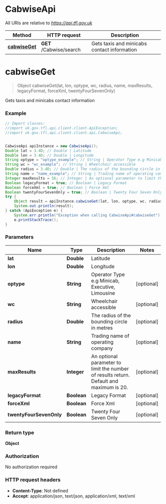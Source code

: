 # CabwiseApi

All URIs are relative to *https://api.tfl.gov.uk*

Method | HTTP request | Description
------------- | ------------- | -------------
[**cabwiseGet**](CabwiseApi.md#cabwiseGet) | **GET** /Cabwise/search | Gets taxis and minicabs contact information


<a name="cabwiseGet"></a>
# **cabwiseGet**
> Object cabwiseGet(lat, lon, optype, wc, radius, name, maxResults, legacyFormat, forceXml, twentyFourSevenOnly)

Gets taxis and minicabs contact information

### Example
```java
// Import classes:
//import uk.gov.tfl.api.client.client.ApiException;
//import uk.gov.tfl.api.client.client.api.CabwiseApi;


CabwiseApi apiInstance = new CabwiseApi();
Double lat = 3.4D; // Double | Latitude
Double lon = 3.4D; // Double | Longitude
String optype = "optype_example"; // String | Operator Type e.g Minicab, Executive, Limousine
String wc = "wc_example"; // String | Wheelchair accessible
Double radius = 3.4D; // Double | The radius of the bounding circle in metres
String name = "name_example"; // String | Trading name of operating company
Integer maxResults = 56; // Integer | An optional parameter to limit the number of results return. Default and maximum is 20.
Boolean legacyFormat = true; // Boolean | Legacy Format
Boolean forceXml = true; // Boolean | Force Xml
Boolean twentyFourSevenOnly = true; // Boolean | Twenty Four Seven Only
try {
    Object result = apiInstance.cabwiseGet(lat, lon, optype, wc, radius, name, maxResults, legacyFormat, forceXml, twentyFourSevenOnly);
    System.out.println(result);
} catch (ApiException e) {
    System.err.println("Exception when calling CabwiseApi#cabwiseGet");
    e.printStackTrace();
}
```

### Parameters

Name | Type | Description  | Notes
------------- | ------------- | ------------- | -------------
 **lat** | **Double**| Latitude |
 **lon** | **Double**| Longitude |
 **optype** | **String**| Operator Type e.g Minicab, Executive, Limousine | [optional]
 **wc** | **String**| Wheelchair accessible | [optional]
 **radius** | **Double**| The radius of the bounding circle in metres | [optional]
 **name** | **String**| Trading name of operating company | [optional]
 **maxResults** | **Integer**| An optional parameter to limit the number of results return. Default and maximum is 20. | [optional]
 **legacyFormat** | **Boolean**| Legacy Format | [optional]
 **forceXml** | **Boolean**| Force Xml | [optional]
 **twentyFourSevenOnly** | **Boolean**| Twenty Four Seven Only | [optional]

### Return type

**Object**

### Authorization

No authorization required

### HTTP request headers

 - **Content-Type**: Not defined
 - **Accept**: application/json, text/json, application/xml, text/xml

